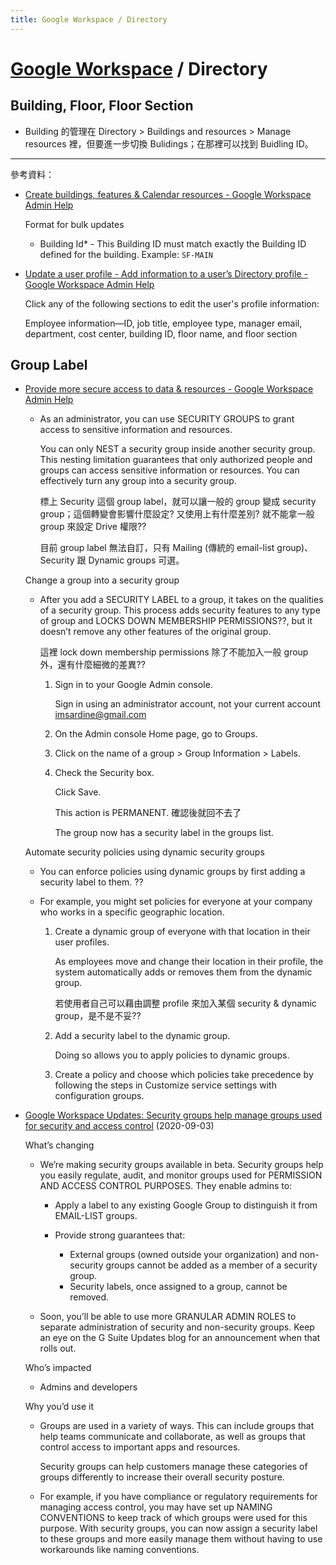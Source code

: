 ```yaml
---
title: Google Workspace / Directory
---
```

# [Google Workspace](gws.md) / Directory

## Building, Floor, Floor Section

  - Building 的管理在 Directory > Buildings and resources > Manage resources 裡，但要進一步切換 Bulidings；在那裡可以找到 Buidling ID。

---

參考資料：

  - [Create buildings, features & Calendar resources \- Google Workspace Admin Help](https://support.google.com/a/answer/1033925?hl=en)

    Format for bulk updates

      - Building Id* - This Building ID must match exactly the Building ID defined for the building. Example: `SF-MAIN`

  - [Update a user profile - Add information to a user’s Directory profile \- Google Workspace Admin Help](https://support.google.com/a/answer/6191788?hl=en#individual)

    Click any of the following sections to edit the user's profile information:

    Employee information—ID, job title, employee type, manager email, department, cost center, building ID, floor name, and floor section

## Group Label

  - [Provide more secure access to data & resources \- Google Workspace Admin Help](https://support.google.com/a/answer/10607394/?hl=en)

      - As an administrator, you can use SECURITY GROUPS to grant access to sensitive information and resources.

        You can only NEST a security group inside another security group. This nesting limitation guarantees that only authorized people and groups can access sensitive information or resources. You can effectively turn any group into a security group.

        標上 Security 這個 group label，就可以讓一般的 group 變成 security group；這個轉變會影響什麼設定? 又使用上有什麼差別? 就不能拿一般 group 來設定 Drive 權限??

        目前 group label 無法自訂，只有 Mailing (傳統的 email-list group)、Security 跟 Dynamic groups 可選。

    Change a group into a security group

      - After you add a SECURITY LABEL to a group, it takes on the qualities of a security group. This process adds security features to any type of group and LOCKS DOWN MEMBERSHIP PERMISSIONS??, but it doesn’t remove any other features of the original group.

        這裡 lock down membership permissions 除了不能加入一般 group 外，還有什麼細微的差異??

         1. Sign in to your Google Admin console.

            Sign in using an administrator account, not your current account imsardine@gmail.com

         2. On the Admin console Home page, go to Groups.

         3. Click on the name of a group > Group Information > Labels.

         4. Check the Security box.

            Click Save.

            This action is PERMANENT. 確認後就回不去了

            The group now has a security label in the groups list.

    Automate security policies using dynamic security groups

      - You can enforce policies using dynamic groups by first adding a security label to them. ??

      - For example, you might set policies for everyone at your company who works in a specific geographic location.

         1. Create a dynamic group of everyone with that location in their user profiles.

            As employees move and change their location in their profile, the system automatically adds or removes them from the dynamic group.

            若使用者自己可以藉由調整 profile 來加入某個 security & dynamic group，是不是不妥??

         2. Add a security label to the dynamic group.

            Doing so allows you to apply policies to dynamic groups.

         3. Create a policy and choose which policies take precedence by following the steps in Customize service settings with configuration groups.

  - [Google Workspace Updates: Security groups help manage groups used for security and access control](https://workspaceupdates.googleblog.com/2020/09/security-groups-beta.html) (2020-09-03)

    What’s changing

      - We’re making security groups available in beta. Security groups help you easily regulate, audit, and monitor groups used for PERMISSION AND ACCESS CONTROL PURPOSES. They enable admins to:

          - Apply a label to any existing Google Group to distinguish it from EMAIL-LIST groups.

          - Provide strong guarantees that:

              - External groups (owned outside your organization) and non-security groups cannot be added as a member of a security group.
              - Security labels, once assigned to a group, cannot be removed.

      - Soon, you’ll be able to use more GRANULAR ADMIN ROLES to separate administration of security and non-security groups. Keep an eye on the G Suite Updates blog for an announcement when that rolls out.

    Who’s impacted

      - Admins and developers

    Why you’d use it

      - Groups are used in a variety of ways. This can include groups that help teams communicate and collaborate, as well as groups that control access to important apps and resources.

        Security groups can help customers manage these categories of groups differently to increase their overall security posture.

      - For example, if you have compliance or regulatory requirements for managing access control, you may have set up NAMING CONVENTIONS to keep track of which groups were used for this purpose. With security groups, you can now assign a security label to these groups and more easily manage them without having to use workarounds like naming conventions.
